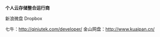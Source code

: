 <strong>个人云存储整合运行商</strong>

新浪微盘
Dropbox

七牛：http://qiniutek.com/developer/
金山网盘：http://www.kuaipan.cn/ 